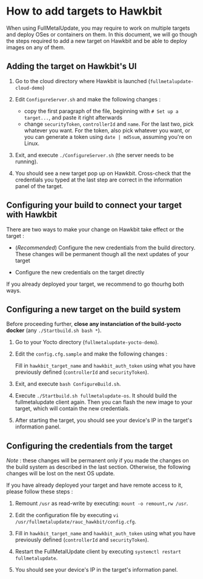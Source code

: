 How to add targets to Hawkbit
==================================

When using FullMetalUpdate, you may require to work on multiple targets and deploy OSes or
containers on them. In this document, we will go though the steps required to add a new
target on Hawkbit and be able to deploy images on any of them.

Adding the target on Hawkbit's UI
------------------------------------

 1. Go to the cloud directory where Hawkbit is launched (`fullmetalupdate-cloud-demo`) 

 2. Edit `ConfigureServer.sh` and make the following changes :
      - copy the first paragraph of the file, beginning with `# Set up a target...`, and
        paste it right afterwards
      - change `securityToken`, `controllerId` and `name`. For the last two, pick whatever
        you want. For the token, also pick whatever you want, or you can generate a token
        using `date | md5sum`, assuming you're on Linux.

 3. Exit, and execute `./ConfigureServer.sh` (the server needs to be running).

 4. You should see a new target pop up on Hawkbit. Cross-check that the credentials you
    typed at the last step are correct in the information panel of the target.

Configuring your build to connect your target with Hawkbit
---------------------------------------------------------------

There are two ways to make your change on Hawkbit take effect or the target :

  - (*Recommended*) Configure the new credentials from the build directory.
    These changes will be permanent though all the next updates of your target

  - Configure the new credentials on the target directly

If you already deployed your target, we recommend to go thourhg both ways.

Configuring a new target on the build system
---------------------------------------------------

Before proceeding further, **close any instanciation of the build-yocto docker** (any
`./Startbuild.sh bash *`).

 1. Go to your Yocto directory (`fullmetalupdate-yocto-demo`).

 2. Edit the `config.cfg.sample` and make the following changes :

    Fill in `hawkbit_target_name` and `hawkbit_auth_token` using what you have previously
    defined (`controllerId` and `securityToken`).

 3. Exit, and execute `bash ConfigureBuild.sh`.

 4. Execute `./Startbuild.sh fullmetalupdate-os`. It should build the fullmetalupdate
    client again. Then you can flash the new image to your target, which will contain the
    new credentials.

 5. After starting the target, you should see your device's IP in the target's information panel.

Configuring the credentials from the target
--------------------------------------------------

*Note* : these changes will be permanent only if you made the changes on the build system as described in the last section. Otherwise, the following changes will be lost on the next OS update.

If you have already deployed your target and have remote access to it, please follow these steps :

 1. Remount `/usr` as read-write by executing: `mount -o remount,rw /usr`.

 2. Edit the configuration file by executing `vi
    /usr/fullmetalupdate/rauc_hawkbit/config.cfg`.

 3. Fill in `hawkbit_target_name` and `hawkbit_auth_token` using what you have previously
    defined (`controllerId` and `securityToken`).

 4. Restart the FullMetalUpdate client by executing `systemctl restart fullmetalupdate`.

 5. You should see your device's IP in the target's information panel.
